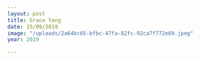 ```yaml
---
layout: post
title: Grace Yang
date: 15/09/2019
image: "/uploads/2a64bc65-bfbc-47fa-82fc-92ca7f772e69.jpeg"
year: 2019

---
```

